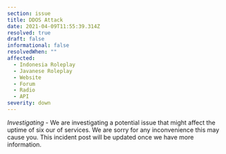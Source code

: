 ```yaml
---
section: issue
title: DDOS Attack
date: 2021-04-09T11:55:39.314Z
resolved: true
draft: false
informational: false
resolvedWhen: ""
affected:
  - Indonesia Roleplay
  - Javanese Roleplay
  - Website
  - Forum
  - Radio
  - API
severity: down
---
```

*Investigating* - We are investigating a potential issue that might affect the uptime of six our of services. We are sorry for any inconvenience this may cause you. This incident post will be updated once we have more information.
